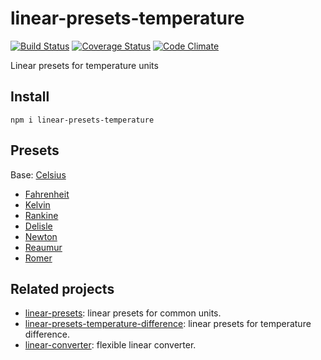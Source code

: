 # linear-presets-temperature

[![Build Status](https://travis-ci.org/javiercejudo/linear-presets-temperature.svg)](https://travis-ci.org/javiercejudo/linear-presets-temperature)
[![Coverage Status](https://coveralls.io/repos/javiercejudo/linear-presets-temperature/badge.svg?branch=master)](https://coveralls.io/r/javiercejudo/linear-presets-temperature?branch=master)
[![Code Climate](https://codeclimate.com/github/javiercejudo/linear-presets-temperature/badges/gpa.svg)](https://codeclimate.com/github/javiercejudo/linear-presets-temperature)

Linear presets for temperature units

## Install

    npm i linear-presets-temperature

## Presets

Base: [Celsius](https://en.wikipedia.org/wiki/Celsius)

- [Fahrenheit](https://en.wikipedia.org/wiki/Fahrenheit)
- [Kelvin](https://en.wikipedia.org/wiki/Kelvin)
- [Rankine](https://en.wikipedia.org/wiki/Rankine_scale)
- [Delisle](https://en.wikipedia.org/wiki/Delisle_scale)
- [Newton](https://en.wikipedia.org/wiki/Newton_scale)
- [Reaumur](https://en.wikipedia.org/wiki/Réaumur_scale)
- [Romer](https://en.wikipedia.org/wiki/Rømer_scale)

## Related projects

- [linear-presets](https://github.com/javiercejudo/linear-presets): linear presets for common units.
- [linear-presets-temperature-difference](https://github.com/javiercejudo/linear-presets-temperature-difference): linear presets for temperature difference.
- [linear-converter](https://github.com/javiercejudo/linear-converter): flexible linear converter.
